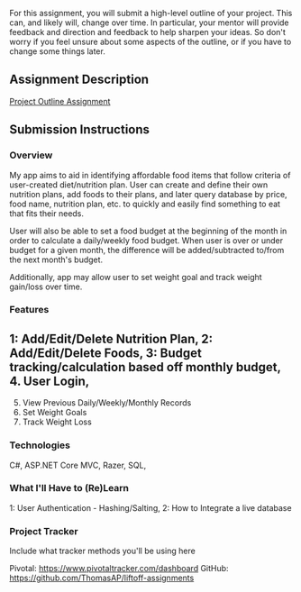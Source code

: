 For this assignment, you will submit a high-level outline of your project. This can, and likely will, change over time. In particular, your mentor will provide feedback and direction and feedback to help sharpen your ideas. So don't worry if you feel unsure about some aspects of the outline, or if you have to change some things later.

## Assignment Description
[Project Outline Assignment](https://education.launchcode.org/liftoff/assignments/project-outline/)


## Submission Instructions

### Overview


My app aims to aid in identifying affordable food items that follow criteria of user-created diet/nutrition plan. User can create and define their own nutrition plans, add foods to their plans, and later query database by price, food name, nutrition plan, etc. to quickly and easily find something to eat that fits their needs.

User will also be able to set a food budget at the beginning of the month in order to calculate a daily/weekly food budget. When user is over or under budget for a given month, the difference will be added/subtracted to/from the next month's budget.

Additionally, app may allow user to set weight goal and track weight gain/loss over time.
### Features


1: Add/Edit/Delete Nutrition Plan,
2: Add/Edit/Delete Foods,
3: Budget tracking/calculation based off monthly budget,
4. User Login,
-----------------------------------------------------------
5. View Previous Daily/Weekly/Monthly Records
6. Set Weight Goals
7. Track Weight Loss


### Technologies


C#, 
ASP.NET Core MVC, 
Razer, 
SQL, 


### What I'll Have to (Re)Learn

1: User Authentication - Hashing/Salting,
2: How to Integrate a live database


### Project Tracker
Include what tracker methods you'll be using here

Pivotal: https://www.pivotaltracker.com/dashboard
GitHub: https://github.com/ThomasAP/liftoff-assignments

